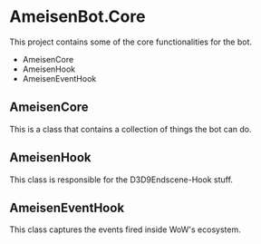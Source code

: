 AmeisenBot.Core
===============

This project contains some of the core functionalities for the bot.

*   AmeisenCore
*   AmeisenHook
*   AmeisenEventHook

AmeisenCore
-----------

This is a class that contains a collection of things the bot can do.

AmeisenHook
-----------

This class is responsible for the D3D9Endscene-Hook stuff.

AmeisenEventHook
----------------

This class captures the events fired inside WoW's ecosystem.